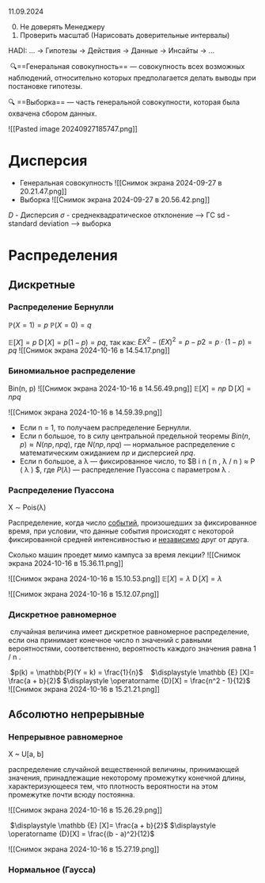 11.09.2024

0. Не доверять Менеджеру
1. Проверить масштаб (Нарисовать доверительные интервалы)

HADI: ... -> Гипотезы -> Действия -> Данные -> Инсайты -> ...

 🔍==Генеральная совокупность== — совокупность всех возможных наблюдений, относительно которых предполагается делать выводы при постановке гипотезы.

🔍 ==Выборка== — часть генеральной совокупности, которая была охвачена сбором данных.

![[Pasted image 20240927185747.png]]

# Дисперсия
- Генеральная совокупность
![[Снимок экрана 2024-09-27 в 20.21.47.png]]
- Выборка
![[Снимок экрана 2024-09-27 в 20.56.42.png]]

$D$ - Дисперсия
$\sigma$ - среднеквадратическое отклонение —> ГС
sd - standard deviation —> выборка

# Распределения
## Дискретные
### Распределение Бернулли
$\mathbb{P}(X=1)=p$
$\mathbb{P}(X=0)=q$

$\displaystyle \mathbb {E} [X]=p$
$\displaystyle \operatorname {D} [X]=p(1-p)=pq$, так как: $E⁡X^2−(E⁡X)^2=p−p2=p⋅(1−p)=pq$
![[Снимок экрана 2024-10-16 в 14.54.17.png]]

### Биномиальное распределение
Bin(n, p)
![[Снимок экрана 2024-10-16 в 14.56.49.png]]
$\displaystyle \mathbb {E} [X]= np$
$\displaystyle \operatorname {D}[X]=npq$

![[Снимок экрана 2024-10-16 в 14.59.39.png]]

- Если n = 1, то получаем распределение Бернулли. 
- Если n большое, то в силу центральной предельной теоремы $Bin(n , p ) ≈ N ( n p , n p q)$,  где $N ( n p , n p q )$ — нормальное распределение с математическим ожиданием $n p$ и дисперсией $n p q$.
- Если n большое, а λ  — фиксированное число, то $B i n ( n , λ / n ) ≈ P ( λ ) $, где $P ( λ )$ — распределение Пуассона с параметром λ .
### Распределение Пуассона
X ∼ Pois(λ)

Распределение, когда число [событий](https://ru.wikipedia.org/wiki/%D0%A1%D0%BB%D1%83%D1%87%D0%B0%D0%B9%D0%BD%D0%BE%D0%B5_%D1%81%D0%BE%D0%B1%D1%8B%D1%82%D0%B8%D0%B5 "Случайное событие"), произошедших за фиксированное время, при условии, что данные события происходят с некоторой фиксированной средней интенсивностью и [независимо](https://ru.wikipedia.org/wiki/%D0%9D%D0%B5%D0%B7%D0%B0%D0%B2%D0%B8%D1%81%D0%B8%D0%BC%D0%BE%D1%81%D1%82%D1%8C_(%D1%82%D0%B5%D0%BE%D1%80%D0%B8%D1%8F_%D0%B2%D0%B5%D1%80%D0%BE%D1%8F%D1%82%D0%BD%D0%BE%D1%81%D1%82%D0%B5%D0%B9) "Независимость (теория вероятностей)") друг от друга.

Сколько машин проедет мимо кампуса за время лекции?
![[Снимок экрана 2024-10-16 в 15.36.11.png]]

![[Снимок экрана 2024-10-16 в 15.10.53.png]]
$\displaystyle \mathbb {E} [X]= \lambda$
$\displaystyle \operatorname {D}[X]=\lambda$

![[Снимок экрана 2024-10-16 в 15.12.07.png]]

### Дискретное равномерное
 случайная величина имеет дискретное равномерное распределение, если она принимает конечное число n значений с равными вероятностями, соответственно, вероятность каждого значения равна 1 / n .

 $p(k) = \mathbb{P}(Y = k) = \frac{1}{n}$
 
 $\displaystyle \mathbb {E} [X]= \frac{a + b}{2}$
$\displaystyle \operatorname {D}[X] = \frac{n^2 - 1}{12}$
 
![[Снимок экрана 2024-10-16 в 15.21.21.png]]
## Абсолютно непрерывные
### Непрерывное равномерное
X ~ U\[a, b\]

распределение случайной вещественной величины, принимающей значения, принадлежащие некоторому промежутку конечной длины, характеризующееся тем, что плотность вероятности на этом промежутке почти всюду постоянна.

![[Снимок экрана 2024-10-16 в 15.26.29.png]]

 $\displaystyle \mathbb {E} [X]= \frac{a + b}{2}$
$\displaystyle \operatorname {D}[X] = \frac{(b - a)^2}{12}$

![[Снимок экрана 2024-10-16 в 15.27.19.png]]
### Нормальное (Гаусса)